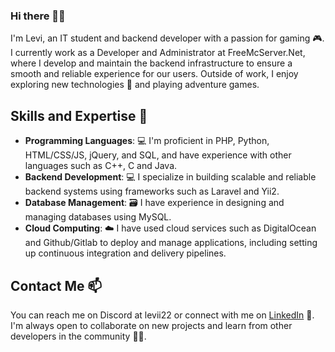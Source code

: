 ### Hi there 👋💬

I'm Levi, an IT student and backend developer with a passion for gaming 🎮. I currently work as a Developer and Administrator at FreeMcServer.Net, where I develop and maintain the backend infrastructure to ensure a smooth and reliable experience for our users. Outside of work, I enjoy exploring new technologies 🚀 and playing adventure games.

## Skills and Expertise 🔭

- **Programming Languages**: 💻 I'm proficient in PHP, Python, HTML/CSS/JS, jQuery, and SQL, and have experience with other languages such as C++, C and Java.
- **Backend Development**: 💻 I specialize in building scalable and reliable backend systems using frameworks such as Laravel and Yii2.
- **Database Management**: 🗃️ I have experience in designing and managing databases using MySQL.
- **Cloud Computing**: ☁️ I have used cloud services such as DigitalOcean and Github/Gitlab to deploy and manage applications, including setting up continuous integration and delivery pipelines.

## Contact Me 📫

You can reach me on Discord at levii22 or connect with me on [LinkedIn](https://www.linkedin.com/in/mohamedkaram22/) 🤝. I'm always open to collaborate on new projects and learn from other developers in the community 👨‍💻.
